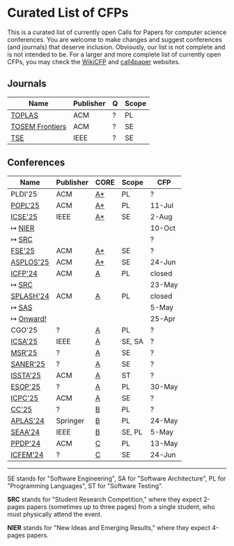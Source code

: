 # Curated List of CFPs

This is a curated list of currently open Calls for Papers for computer science conferences.
You are welcome to make changes and suggest conferences (and journals) that deserve inclusion.
Obviously, our list is not complete and is not intended to be.
For a larger and more complete list of currently open CFPs,
you may check the [WikiCFP](http://www.wikicfp.com/cfp/) and
[call4paper](https://www.call4paper.com/) websites.

## Journals

| Name | Publisher | Q | Scope |
| --- | --- | --- | --- |
| [TOPLAS](https://dl.acm.org/journal/toplas/author-guidelines) | ACM | ? | PL |
| [TOSEM Frontiers](https://dl.acm.org/journal/tosem/frontiers) | ACM | ? | SE |
| [TSE](https://www.computer.org/csdl/journal/ts/write-for-us/15090) | IEEE | ? | SE |

## Conferences

| Name | Publisher | CORE | Scope | CFP |
| --- | --- | --- | --- | --- |
| PLDI'25 | ACM | [A*](https://portal.core.edu.au/conf-ranks/84/) | PL | ? |
| [POPL'25](https://conf.researchr.org/home/POPL-2025) | ACM | [A*](https://portal.core.edu.au/conf-ranks/82/) | PL | 11-Jul |
| [ICSE'25](https://conf.researchr.org/home/icse-2025) | IEEE | [A*](https://portal.core.edu.au/conf-ranks/1209/) | SE | 2-Aug |
| ↦ [NIER](https://conf.researchr.org/track/icse-2025/icse-2025-nier) | | | | 10-Oct |
| ↦ [SRC](https://conf.researchr.org/track/icse-2025/icse-2025-SRC) | | | | ? |
| [FSE'25](https://conf.researchr.org/home/fse-2025) | ACM | [A*](https://portal.core.edu.au/conf-ranks/52/) | SE | ? |
| [ASPLOS'25](https://www.asplos-conference.org/asplos-2025-call-for-papers/) | ACM | [A*](https://portal.core.edu.au/conf-ranks/147/) | SE | 24-Jun |
| [ICFP'24](https://icfp24.sigplan.org/) | ACM | [A](https://portal.core.edu.au/conf-ranks/1037/) | PL | closed |
| ↦ [SRC](https://icfp24.sigplan.org/track/icfp-2024-student-research-competition) | | | | 23-May |
| [SPLASH'24](https://2024.splashcon.org/) | ACM | [A](https://portal.core.edu.au/conf-ranks/18/) | PL | closed |
| ↦ [SAS](https://2024.splashcon.org/home/sas-2024) | | | | 5-May |
| ↦ [Onward!](https://2024.splashcon.org/track/splash-2024-Onward-Essays) | | | | 25-Apr |
| CGO'25 | ? | [A](https://portal.core.edu.au/conf-ranks/1362/) | PL | ? |
| [ICSA'25](https://conf.researchr.org/home/icsa-2024) | IEEE | [A](https://portal.core.edu.au/conf-ranks/791/) | SE, SA | ? |
| [MSR'25](https://www.msrconf.org/) | ? | [A](https://portal.core.edu.au/conf-ranks/711/) | SE | ? |
| [SANER'25](https://conf.researchr.org/series/saner) | ? | [A](https://portal.core.edu.au/conf-ranks/2280/) | SE | ? |
| [ISSTA'25](https://conf.researchr.org/home/issta-2025) | ACM | [A](https://portal.core.edu.au/conf-ranks/1412/) | ST | ? |
| [ESOP'25](https://etaps.org/2025/conferences/esop/) | ? | [A](https://portal.core.edu.au/conf-ranks/514/) | PL | 30-May |
| [ICPC'25](https://conf.researchr.org/home/icpc-2024) | ACM | [A](https://portal.core.edu.au/conf-ranks/1181/) | SE | ? |
| [CC'25](https://conf.researchr.org/series/CC) | ? | [B](https://portal.core.edu.au/conf-ranks/936/) | PL | ? |
| [APLAS'24](https://conf.researchr.org/home/aplas-2024/) | Springer | [B](https://portal.core.edu.au/conf-ranks/171/) | PL | 24-May |
| [SEAA'24](https://dsd-seaa.com/seaa2024/) | IEEE | [B](https://portal.core.edu.au/conf-ranks/464/) | SE, PL | 5-May |
| [PPDP'24](https://ppdp2024.github.io/) | ACM | [C](https://portal.core.edu.au/conf-ranks/1176/) | PL | 13-May |
| [ICFEM'24](https://icfem2024.info/) | ? | [C](https://portal.core.edu.au/conf-ranks/1031/) | SE | 24-Jun |

---

SE stands for "Software Engineering", SA for "Software Architecture",
PL for "Programming Languages", ST for "Software Testing".

**SRC** stands for "Student Research Competition," where they expect
2-pages papers (sometimes up to three pages)
from a single student, who must physically attend the event.

**NIER** stands for "New Ideas and Emerging Results," where
they expect 4-pages papers.
